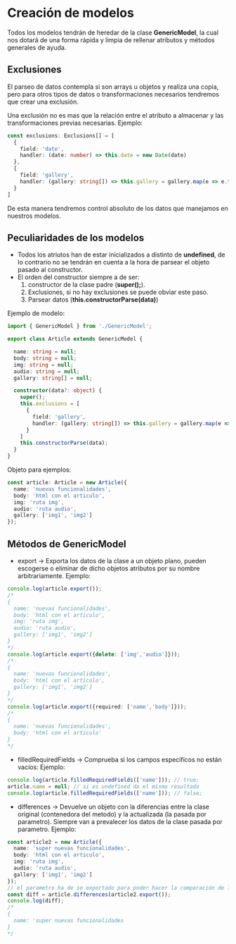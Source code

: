 # Creación de modelos

Todos los modelos tendrán de heredar de la clase **GenericModel**, la cual nos dotará de una forma rápida y limpia de rellenar atributos y métodos generales de ayuda.

## Exclusiones
El parseo de datos contempla si son arrays u objetos y realiza una copia, pero para otros tipos de datos o transformaciones necesarios tendremos que crear una exclusión.

Una exclusión no es mas que la relación entre el atributo a almacenar y las transformaciones previas necesarias. Ejemplo: 
```typescript
const exclusions: Exclusions[] = [
  {
    field: 'date',
    handler: (date: number) => this.date = new Date(date)
  },
  {
    field: 'gallery',
    handler: (gallery: string[]) => this.gallery = gallery.map(e => e.toLowerCase())
  }
]
```

De esta manera tendremos control absoluto de los datos que manejamos en nuestros modelos.

## Peculiaridades de los modelos
* Todos los atriutos han de estar inicializados a distinto de **undefined**, de lo contrario no se tendrán en cuenta a la hora de parsear el objeto pasado al constructor.
* El orden del constructor siempre a de ser:
  1. constructor de la clase padre (**super();**).
  2. Exclusiones, si no hay exclusiones se puede obviar este paso.
  3. Parsear datos (**this.constructorParse(data)**)

Ejemplo de modelo: 
```typescript
import { GenericModel } from './GenericModel';

export class Article extends GenericModel {

  name: string = null;
  body: string = null;
  img: string = null;
  audio: string = null;
  gallery: string[] = null;

  constructor(data?: object) {
    super();
    this.exclusions = [
      {
        field: 'gallery',
        handler: (gallery: string[]) => this.gallery = gallery.map(e => e.toLowerCase())
      }
    ]
    this.constructorParse(data);
  }
}
```
Objeto para ejemplos:
```typescript
const article: Article = new Article({
  name: 'nuevas funcionalidades',
  body: 'html con el articulo',
  img: 'ruta img',
  audio: 'ruta audio',
  gallery: ['img1', 'img2']
});
```

## Métodos de GenericModel

* export -> Exporta los datos de la clase a un objeto plano, pueden escogerse o eliminar de dicho objetos atributos por su nombre arbitrariamente. Ejemplo:
```typescript
console.log(article.export()); 
/*
{
  name: 'nuevas funcionalidades',
  body: 'html con el articulo',
  img: 'ruta img',
  audio: 'ruta audio',
  gallery: ['img1', 'img2']
}
*/
console.log(article.export({delete: ['img','audio']}));
/*
{
  name: 'nuevas funcionalidades',
  body: 'html con el articulo',
  gallery: ['img1', 'img2']
}
*/
console.log(article.export({required: ['name','body']}));
/*
{
  name: 'nuevas funcionalidades',
  body: 'html con el articulo'
}
*/
```

* filledRequiredFields -> Comprueba si los campos especifícos no están vacíos: Ejemplo:
```typescript
console.log(article.filledRequiredFields(['name'])); // true;
article.name = null; // si es undefined da el mismo resultado
console.log(article.filledRequiredFields(['name'])); // false;
```

* differences -> Devuelve un objeto con la diferencias entre la clase original (contenedora del metodo) y la actualizada (la pasada por parametro). Siempre van a prevalecer los datos de la clase pasada por parametro. Ejemplo:
```typescript
const article2 = new Article({
  name: 'super nuevas funcionalidades',
  body: 'html con el articulo',
  img: 'ruta img',
  audio: 'ruta audio',
  gallery: ['img1', 'img2']
});
// el parametro ha de se exportado para poder hacer la comparación de las clases que hereden
const diff = article.differences(article2.export());
console.log(diff);
/*
{
  name: 'super nuevas funcionalidades
}
*/ 
```




